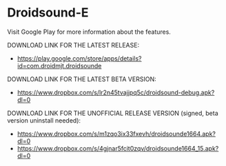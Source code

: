 Droidsound-E 
============

Visit Google Play for more information about the features.

DOWNLOAD LINK FOR THE LATEST RELEASE:

* https://play.google.com/store/apps/details?id=com.droidmjt.droidsounde

DOWNLOAD LINK FOR THE LATEST BETA VERSION:

* https://www.dropbox.com/s/lr2n45tvajjpq5c/droidsound-debug.apk?dl=0

DOWNLOAD LINK FOR THE UNOFFICIAL RELEASE VERSION (signed, beta version uninstall needed):

* https://www.dropbox.com/s/m1zqo3ix33fxevh/droidsounde1664.apk?dl=0
* https://www.dropbox.com/s/4gjnar5fcit0zqv/droidsounde1664_15.apk?dl=0
